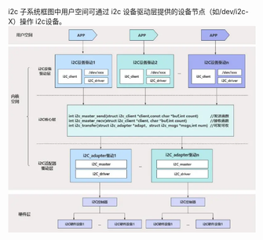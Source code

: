 i2c 子系统框图中用户空间可通过 i2c 设备驱动层提供的设备节点（如/dev/i2c-X）操作 i2c设备。
![](../../image/I2C驱动-1756958303643.webp)

